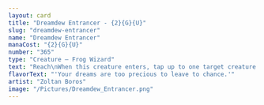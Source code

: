 ```yaml
---
layout: card
title: "Dreamdew Entrancer - {2}{G}{U}"
slug: "dreamdew-entrancer"
name: "Dreamdew Entrancer"
manaCost: "{2}{G}{U}"
number: "365"
type: "Creature — Frog Wizard"
text: "Reach\nWhen this creature enters, tap up to one target creature and put three stun counters on it. If you control that creature, draw two cards."
flavorText: "'Your dreams are too precious to leave to chance.'"
artist: "Zoltan Boros"
image: "/Pictures/Dreamdew_Entrancer.png"
---
```


